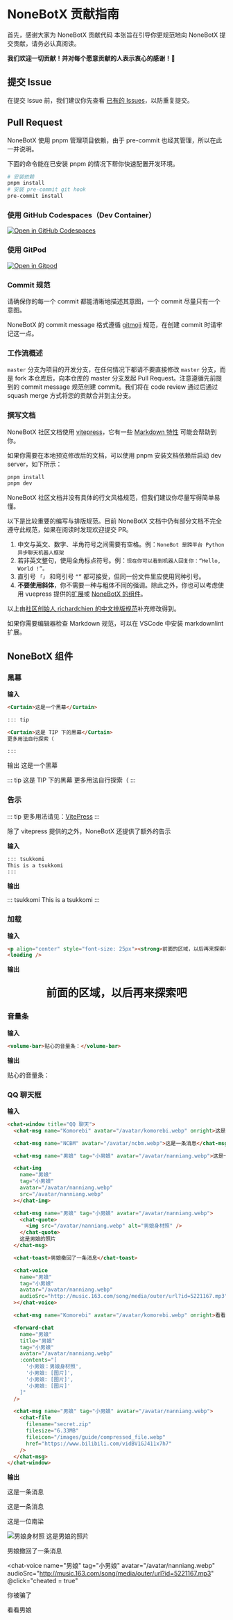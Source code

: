 <!-- markdownlint-disable MD034 -->
<script setup>
import { ref } from 'vue'

let cheated = ref(false)
</script>

# NoneBotX 贡献指南

首先，感谢大家为 NoneBotX 贡献代码
本张旨在引导你更规范地向 NoneBotX 提交贡献，请务必认真阅读。

**我们欢迎一切贡献！并对每个愿意贡献的人表示衷心的感谢！💖**

## 提交 Issue

在提交 Issue 前，我们建议你先查看 [已有的 Issues](https://github.com/KomoriDev/NoneBotX/issues)，以防重复提交。

## Pull Request

NoneBotX 使用 pnpm 管理项目依赖，由于 pre-commit 也经其管理，所以在此一并说明。

下面的命令能在已安装 pnpm 的情况下帮你快速配置开发环境。

```bash
# 安装依赖
pnpm install
# 安装 pre-commit git hook
pre-commit install
```

### 使用 GitHub Codespaces（Dev Container）

[![Open in GitHub Codespaces](https://github.com/codespaces/badge.svg)](https://codespaces.new/KomoriDev/NoneBotX)

### 使用 GitPod

[![Open in Gitpod](https://gitpod.io/button/open-in-gitpod.svg)](https://gitpod.io/#/https://github.com/KomoriDev/NoneBotX)

### Commit 规范

请确保你的每一个 commit 都能清晰地描述其意图，一个 commit 尽量只有一个意图。

NoneBotX 的 commit message 格式遵循 [gitmoji](https://gitmoji.dev/) 规范，在创建 commit 时请牢记这一点。

### 工作流概述

`master` 分支为项目的开发分支，在任何情况下都请不要直接修改 `master` 分支，而是 fork 本仓库后，向本仓库的 master 分支发起 Pull Request。注意遵循先前提到的 commit message 规范创建 commit。我们将在 code review 通过后通过 squash merge 方式将您的贡献合并到主分支。

### 撰写文档

NoneBotX 社区文档使用 [vitepress](https://vitepress.dev/)，它有一些 [Markdown 特性](https://vitepress.dev/guide/markdown) 可能会帮助到你。

如果你需要在本地预览修改后的文档，可以使用 pnpm 安装文档依赖后启动 dev server，如下所示：

```bash
pnpm install
pnpm dev
```

NoneBotX 社区文档并没有具体的行文风格规范，但我们建议你尽量写得简单易懂。

以下是比较重要的编写与排版规范。目前 NoneBotX 文档中仍有部分文档不完全遵守此规范，如果在阅读时发现欢迎提交 PR。

1. 中文与英文、数字、半角符号之间需要有空格。例：`NoneBot 是跨平台 Python 异步聊天机器人框架`
2. 若非英文整句，使用全角标点符号。例：`现在你可以看到机器人回复你：“Hello, World !”。`
3. 直引号 `「」` 和弯引号 `“”` 都可接受，但同一份文件里应使用同种引号。
4. **不要使用斜体**，你不需要一种与粗体不同的强调。除此之外，你也可以考虑使用 vuepress 提供的[扩展](https://vitepress.dev/guide/markdown#custom-containers)或 [NoneBotX 的组件](#nonebotx-组件)。

以上由[社区创始人 richardchien 的中文排版规范](https://stdrc.cc/style-guides/chinese)补充修改得到。

如果你需要编辑器检查 Markdown 规范，可以在 VSCode 中安装 markdownlint 扩展。

## NoneBotX 组件

### 黑幕

**输入**

```html
<Curtain>这是一个黑幕</Curtain>

::: tip

<Curtain>这是 TIP 下的黑幕</Curtain>
更多用法自行探索（ 

:::
```

输出
<Curtain>这是一个黑幕</Curtain>

::: tip
<Curtain>这是 TIP 下的黑幕</Curtain>
更多用法自行探索（
:::

### 告示

::: tip
更多用法请见：[VitePress](https://vitepress.dev/guide/markdown#custom-containers)
:::

除了 vitepress 提供的之外，NoneBotX 还提供了额外的告示

**输入**

```md
::: tsukkomi
This is a tsukkomi
:::
```

**输出**

::: tsukkomi
This is a tsukkomi
:::

### 加载

**输入**

```html
<p align="center" style="font-size: 25px"><strong>前面的区域，以后再来探索吧</strong></p>
<loading />
```

**输出**

<p align="center" style="font-size: 25px"><strong>前面的区域，以后再来探索吧</strong></p>
<loading />

### 音量条

**输入**

```html
<volume-bar>贴心的音量条：</volume-bar>
```

**输出**

<volume-bar>贴心的音量条：</volume-bar>

### QQ 聊天框

**输入**

```html
<chat-window title="QQ 聊天">
  <chat-msg name="Komorebi" avatar="/avatar/komorebi.webp" onright>这是一条消息</chat-msg>

  <chat-msg name="NCBM" avatar="/avatar/ncbm.webp">这是一条消息</chat-msg>

  <chat-msg name="男娘" tag="小男娘" avatar="/avatar/nanniang.webp">这是一位南梁</chat-msg>

  <chat-img
    name="男娘"
    tag="小男娘"
    avatar="/avatar/nanniang.webp"
    src="/avatar/nanniang.webp"
  ></chat-img>

  <chat-msg name="男娘" tag="小男娘" avatar="/avatar/nanniang.webp">
    <chat-quote>
      <img src="/avatar/nanniang.webp" alt="男娘身材照" />
    </chat-quote>
    这是男娘的照片
  </chat-msg>

  <chat-toast>男娘撤回了一条消息</chat-toast>

  <chat-voice
    name="男娘"
    tag="小男娘"
    avatar="/avatar/nanniang.webp"
    audioSrc="http://music.163.com/song/media/outer/url?id=5221167.mp3"
  ></chat-voice>

  <chat-msg name="Komorebi" avatar="/avatar/komorebi.webp" onright>看看男娘</chat-msg>

  <forward-chat
    name="男娘"
    title="男娘"
    tag="小男娘"
    avatar="/avatar/nanniang.webp"
    :contents="[
      '小男娘：男娘身材照',
      '小男娘: [图片]',
      '小男娘: [图片]',
      '小男娘: [图片]'
    ]"
  />

  <chat-msg name="男娘" tag="小男娘" avatar="/avatar/nanniang.webp">
    <chat-file
      filename="secret.zip"
      filesize="6.33MB"
      fileicon="/images/guide/compressed_file.webp"
      href="https://www.bilibili.com/vidBV1GJ411x7h7"
    />
  </chat-msg>
</chat-window>
```

**输出**

<chat-window title="QQ 聊天">

  <chat-msg name="Komorebi" avatar="/avatar/komorebi.webp" onright>这是一条消息</chat-msg>

  <chat-msg name="NCBM" avatar="/avatar/ncbm.webp">这是一条消息</chat-msg>

  <chat-msg name="男娘" tag="小男娘" avatar="/avatar/nanniang.webp">这是一位南梁</chat-msg>

  <chat-img name="男娘" tag="小男娘" avatar="/avatar/nanniang.webp" src="/avatar/nanniang.webp"></chat-img>

  <chat-msg name="男娘" tag="小男娘" avatar="/avatar/nanniang.webp">
    <chat-quote>
      <img src="/avatar/nanniang.webp" alt="男娘身材照"/>
    </chat-quote>
    这是男娘的照片
  </chat-msg>

  <chat-toast>男娘撤回了一条消息</chat-toast>

  <chat-voice
    name="男娘"
    tag="小男娘"
    avatar="/avatar/nanniang.webp"
    audioSrc="http://music.163.com/song/media/outer/url?id=5221167.mp3"
    @click="cheated = true"
  ></chat-voice>

  <chat-toast v-if="cheated == true" >你被骗了</chat-toast>

  <chat-msg name="Komorebi" avatar="/avatar/komorebi.webp" onright>看看男娘</chat-msg>

  <forward-chat
    name="男娘"
    title="男娘"
    tag="小男娘"
    avatar="/avatar/nanniang.webp"
    :contents="[
      '小男娘：男娘身材照',
      '小男娘: [图片]',
      '小男娘: [图片]',
      '小男娘: [图片]'
    ]"
  />

  <chat-msg name="男娘" tag="小男娘" avatar="/avatar/nanniang.webp">
   <chat-file
      filename="secret.zip"
      filesize="6.33MB"
      fileicon="/images/guide/compressed_file.webp"
      href="https://www.bilibili.com/vidBV1GJ411x7h7"
    />
  </chat-msg>

</chat-window>
